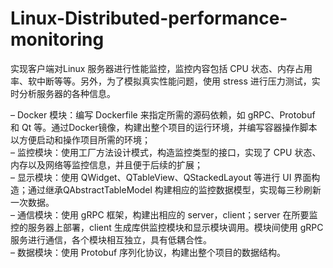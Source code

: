 ﻿# Linux-Distributed-performance-monitoring
实现客户端对Linux 服务器进行性能监控，监控内容包括 CPU 状态、内存占用率、软中断等等。另外，为了模拟真实性能问题，使用 stress 进行压力测试，实时分析服务器的各种信息。

– Docker 模块：编写 Dockerfile 来指定所需的源码依赖，如 gRPC、Protobuf 和 Qt 等。通过Docker镜像，构建出整个项目的运行环境，并编写容器操作脚本以方便启动和操作项目所需的环境；<br>
– 监控模块：使用工厂方法设计模式，构造监控类型的接口，实现了 CPU 状态、内存以及网络等监控信息，并且便于后续的扩展；<br>
– 显示模块：使用 QWidget、QTableView、QStackedLayout 等进行 UI 界面构造；通过继承QAbstractTableModel 构建相应的监控数据模型，实现每三秒刷新一次数据。<br>
– 通信模块：使用 gRPC 框架，构建出相应的 server，client；server 在所要监控的服务器上部署，client 生成库供监控模块和显示模块调用。模块间使用 gRPC 服务进行通信，各个模块相互独立，具有低耦合性。<br>
– 数据模块：使用 Protobuf 序列化协议，构建出整个项目的数据结构。<br>
